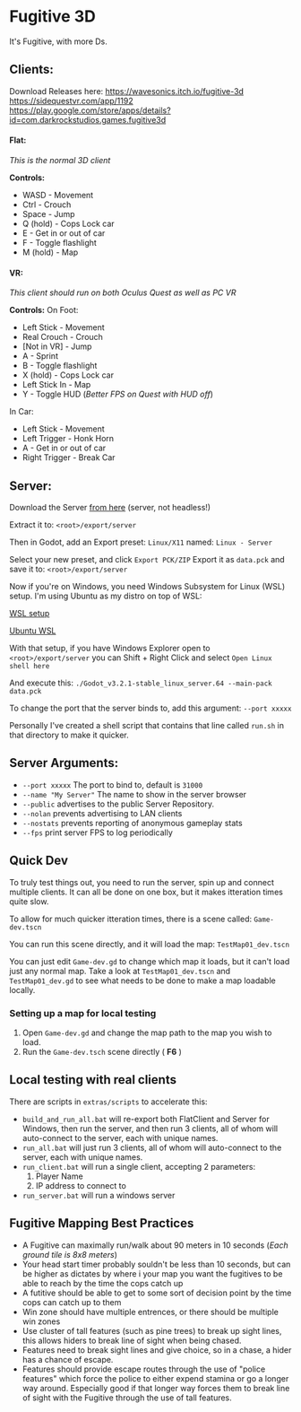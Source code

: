 # Fugitive 3D
It's Fugitive, with more Ds.

## Clients:
Download Releases here:
https://wavesonics.itch.io/fugitive-3d
https://sidequestvr.com/app/1192
https://play.google.com/store/apps/details?id=com.darkrockstudios.games.fugitive3d

#### Flat:
_This is the normal 3D client_

__Controls:__
- WASD - Movement
- Ctrl - Crouch
- Space - Jump
- Q (hold) - Cops Lock car
- E - Get in or out of car
- F - Toggle flashlight
- M (hold) - Map


#### VR:
_This client should run on both Oculus Quest as well as PC VR_

__Controls:__
On Foot:
- Left Stick - Movement
- Real Crouch - Crouch
- [Not in VR] - Jump
- A - Sprint
- B - Toggle flashlight
- X (hold) - Cops Lock car
- Left Stick In - Map
- Y - Toggle HUD (_Better FPS on Quest with HUD off_)

In Car:
- Left Stick - Movement
- Left Trigger - Honk Horn
- A - Get in or out of car
- Right Trigger - Break Car



## Server:
Download the Server [from here](https://godotengine.org/download/server)
(server, not headless!)

Extract it to: `<root>/export/server` 

Then in Godot, add an Export preset:
`Linux/X11` named: `Linux - Server`

Select your new preset, and click `Export PCK/ZIP`
Export it as `data.pck` and save it to: `<root>/export/server`

Now if you're on Windows, you need Windows Subsystem for Linux (WSL) setup. I'm using Ubuntu as my distro on top of WSL:

[WSL setup](https://docs.microsoft.com/en-us/windows/wsl/install-win10)

[Ubuntu WSL](https://ubuntu.com/wsl)

With that setup, if you have Windows Explorer open to `<root>/export/server` you can Shift + Right Click and select `Open Linux shell here`

And execute this:
`./Godot_v3.2.1-stable_linux_server.64 --main-pack data.pck`

To change the port that the server binds to, add this argument: `--port xxxxx`

Personally I've created a shell script that contains that line called `run.sh` in that directory to make it quicker.

## Server Arguments:
- `--port xxxxx` The port to bind to, default is `31000`
- `--name "My Server"` The name to show in the server browser
- `--public` advertises to the public Server Repository.
- `--nolan` prevents advertising to LAN clients
- `--nostats` prevents reporting of anonymous gameplay stats
- `--fps` print server FPS to log periodically


## Quick Dev
To truly test things out, you need to run the server, spin up and connect multiple clients. It can all be done on one box, but it makes itteration times quite slow.

To allow for much quicker itteration times, there is a scene called: `Game-dev.tscn`

You can run this scene directly, and it will load the map: `TestMap01_dev.tscn`

You can just edit `Game-dev.gd` to change which map it loads, but it can't load just any normal map. Take a look at `TestMap01_dev.tscn` and `TestMap01_dev.gd` to see what needs to be done to make a map loadable locally.

### Setting up a map for local testing
1. Open `Game-dev.gd` and change the map path to the map you wish to load.
2. Run the `Game-dev.tsch` scene directly ( **F6** )

## Local testing with real clients
There are scripts in `extras/scripts` to accelerate this:
- `build_and_run_all.bat` will re-export both FlatClient and Server for Windows, then run the server, and then run 3 clients, all of whom will auto-connect to the server, each with unique names.
- `run_all.bat` will just run 3 clients, all of whom will auto-connect to the server, each with unique names.
- `run_client.bat` will run a single client, accepting 2 parameters:
	1) Player Name
	2) IP address to connect to
- `run_server.bat` will run a windows server

## Fugitive Mapping Best Practices
- A Fugitive can maximally run/walk about 90 meters in 10 seconds (*Each ground tile is 8x8 meters*)
- Your head start timer probably souldn't be less than 10 seconds, but can be higher as dictates by where i your map you want the fugitives to be able to reach by the time the cops catch up
- A futitive should be able to get to some sort of decision point by the time cops can catch up to them
- Win zone should have multiple entrences, or there should be multiple win zones
- Use cluster of tall features (such as pine trees) to break up sight lines, this allows hiders to break line of sight when being chased.
- Features need to break sight lines and give choice, so in a chase, a hider has a chance of escape.
- Features should provide escape routes through the use of "police features" which force the police to either expend stamina or go a longer way around. Especially good if that longer way forces them to break line of sight with the Fugitive through the use of tall features.
